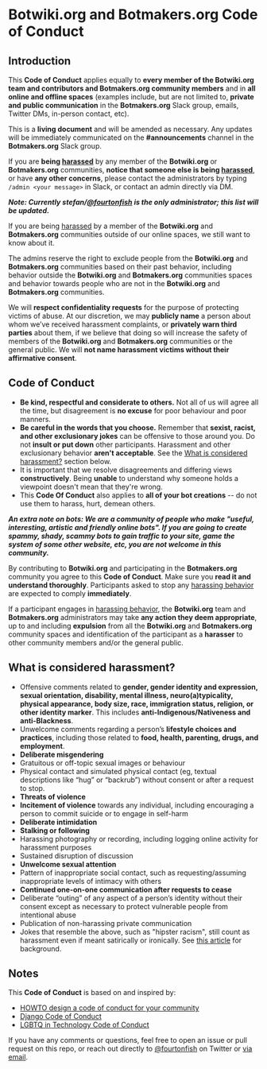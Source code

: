 # Botwiki.org and **Botmakers.org** Code of Conduct

## Introduction


This **Code of Conduct** applies equally to **every member of the Botwiki.org team and contributors and Botmakers.org community members** and in **all online and offline spaces** (examples include, but are not limited to, **private and public communication** in the **Botmakers.org** Slack group, emails, Twitter DMs, in-person contact, etc).

This is a **living document** and will be amended as necessary. Any updates will be immediately communicated on the **#announcements** channel in the **Botmakers.org** Slack group.

If you are **being [harassed](what-is-considered-harassment)** by any member of the **Botwiki.org** or **Botmakers.org** communities, **notice that someone else is being [harassed](what-is-considered-harassment)**, or have **any other concerns**, please contact the administrators by typing `/admin <your message>` in Slack, or contact an admin directly via DM.

***Note: Currently **stefan**/[@fourtonfish](https://twitter.com/fourtonfish) is the only administrator; this list will be updated.***

If you are being [harassed](what-is-considered-harassment) by a member of the **Botwiki.org** and **Botmakers.org** communities outside of our online spaces, we still want to know about it.

The admins reserve the right to exclude people from the **Botwiki.org** and **Botmakers.org** communities based on their past behavior, including behavior outside the **Botwiki.org** and **Botmakers.org** communities spaces and behavior towards people who are not in the **Botwiki.org** and **Botmakers.org** communities.

We will **respect confidentiality requests** for the purpose of protecting victims of abuse. At our discretion, we may **publicly name** a person about whom we’ve received harassment complaints, or **privately warn third parties** about them, if we believe that doing so will increase the safety of members of the **Botwiki.org** and **Botmakers.org** communities or the general public. We will **not name harassment victims without their affirmative consent**.

## Code of Conduct

- **Be kind, respectful and considerate to others.** Not all of us will agree all the time, but disagreement is **no excuse** for poor behaviour and poor manners.
- **Be careful in the words that you choose.** Remember that **sexist, racist, and other exclusionary jokes** can be offensive to those around you.  Do not **insult or put down** other participants. Harassment and other exclusionary behavior **aren't acceptable**. See the [What is considered harassment?](what-is-considered-harassment) section below.
- It is important that we resolve disagreements and differing views **constructively**. Being **unable** to understand why someone holds a viewpoint doesn't mean that they're wrong.
- This **Code Of Conduct** also applies to **all of your bot creations** -- do not use them to harass, hurt, demean others.

***An extra note on bots: We are a community of people who make "useful, interesting, artistic and friendly online bots". If you are going to create spammy, shady, scammy bots to gain traffic to your site, game the system of some other website, etc, you are not welcome in this community.***

By contributing to **Botwiki.org** and participating in the **Botmakers.org** community you agree to this **Code of Conduct**. Make sure you **read it and understand thoroughly**.  Participants asked to stop any [harassing behavior](what-is-considered-harassment) are expected to comply **immediately**.

If a participant engages in [harassing behavior](what-is-considered-harassment), the **Botwiki.org** team and **Botmakers.org** administrators may take **any action they deem appropriate**, up to and including **expulsion** from all the **Botwiki.org** and **Botmakers.org** community spaces and identification of the participant as a **harasser** to other community members and/or the general public.

## What is considered harassment? 
  - Offensive comments related to **gender, gender identity and expression, sexual orientation, disability, mental illness, neuro(a)typicality, physical appearance, body size, race, immigration status, religion, or other identity marker**. This includes **anti-Indigenous/Nativeness and anti-Blackness**.
  - Unwelcome comments regarding a person’s **lifestyle choices and practices**, including those related to **food, health, parenting, drugs, and employment**.
  - **Deliberate misgendering**
  - Gratuitous or off-topic sexual images or behaviour
  - Physical contact and simulated physical contact (eg, textual descriptions like “hug” or “backrub”) without consent or after a request to stop.
  - **Threats of violence**
  - **Incitement of violence** towards any individual, including encouraging a person to commit suicide or to engage in self-harm
  - **Deliberate intimidation**
  - **Stalking or following**
  - Harassing photography or recording, including logging online activity for harassment purposes
  - Sustained disruption of discussion
  - **Unwelcome sexual attention**
  - Pattern of inappropriate social contact, such as requesting/assuming inappropriate levels of intimacy with others
  - **Continued one-on-one communication after requests to cease**
  - Deliberate “outing” of any aspect of a person’s identity without their consent except as necessary to protect vulnerable people from intentional abuse
  - Publication of non-harassing private communication
  - Jokes that resemble the above, such as "hipster racism", still count as harassment even if meant satirically or ironically. See [this article](http://www.racialicious.com/2012/05/02/a-historical-guide-to-hipster-racism/) for background. 

## Notes

This **Code of Conduct** is based on and inspired by:

- [HOWTO design a code of conduct for your community](https://adainitiative.org/2014/02/howto-design-a-code-of-conduct-for-your-community/)
- [Django Code of Conduct](https://www.djangoproject.com/conduct/)
- [LGBTQ in Technology Code of Conduct ](http://lgbtq.technology/coc.html)

If you have any comments or questions, feel free to open an issue or pull request on this repo, or reach out directly to [@fourtonfish](https://twitter.com/fourtonfish) on Twitter or [via email](mailto:stefan@fourtonfish.com).
